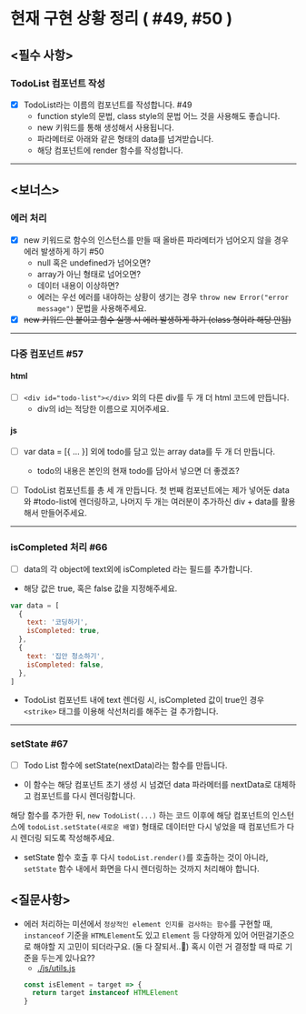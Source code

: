 # 현재 구현 상황 정리 ( #49, #50 )

## <필수 사항>

### TodoList 컴포넌트 작성

- [x] TodoList라는 이름의 컴포넌트를 작성합니다. #49
  - function style의 문법, class style의 문법 어느 것을 사용해도 좋습니다.
  - new 키워드를 통해 생성해서 사용됩니다.
  - 파라메터로 아래와 같은 형태의 data를 넘겨받습니다.
  - 해당 컴포넌트에 render 함수를 작성합니다.

---

## <보너스>

### 에러 처리

- [x] new 키워드로 함수의 인스턴스를 만들 때 올바른 파라메터가 넘어오지 않을 경우 에러 발생하게 하기 #50
  - null 혹은 undefined가 넘어오면?
  - array가 아닌 형태로 넘어오면?
  - 데이터 내용이 이상하면?
  - 에러는 우선 에러를 내야하는 상황이 생기는 경우 `throw new Error("error message")` 문법을 사용해주세요.
- [x] <strike>new 키워드 안 붙이고 함수 실행 시 에러 발생하게 하기 (class 형이라 해당 안됨)</strike>

---

### 다중 컴포넌트 #57

#### html

- [ ] `<div id="todo-list"></div>` 외의 다른 div를 두 개 더 html 코드에 만듭니다.
  - div의 id는 적당한 이름으로 지어주세요.

#### js

- [ ] var data = [{ ... }] 외에 todo를 담고 있는 array data를 두 개 더 만듭니다.

  - todo의 내용은 본인의 현재 todo를 담아서 넣으면 더 좋겠죠?

- [ ] TodoList 컴포넌트를 총 세 개 만듭니다. 첫 번째 컴포넌트에는 제가 넣어둔 data와 #todo-list에 렌더링하고, 나머지 두 개는 여러분이 추가하신 div + data를 활용해서 만들어주세요.

---

### isCompleted 처리 #66

- [ ] data의 각 object에 text외에 isCompleted 라는 필드를 추가합니다.

- 해당 값은 true, 혹은 false 값을 지정해주세요.

```javascript
var data = [
  {
    text: '코딩하기',
    isCompleted: true,
  },
  {
    text: '집안 청소하기',
    isCompleted: false,
  },
]
```

- TodoList 컴포넌트 내에 text 렌더링 시, isCompleted 값이 true인 경우 `<strike>` 태그를 이용해 삭선처리를 해주는 걸 추가합니다.

---

### setState #67

- [ ] Todo List 함수에 setState(nextData)라는 함수를 만듭니다.

- 이 함수는 해당 컴포넌트 초기 생성 시 넘겼던 data 파라메터를 nextData로 대체하고 컴포넌트를 다시 렌더링합니다.

해당 함수를 추가한 뒤, `new TodoList(...)` 하는 코드 이후에 해당 컴포넌트의 인스턴스에 `todoList.setState(새로운 배열)` 형태로 데이터만 다시 넣었을 때 컴포넌트가 다시 렌더링 되도록 작성해주세요.

- setState 함수 호출 후 다시 `todoList.render()`를 호출하는 것이 아니라, `setState` 함수 내에서 화면을 다시 렌더링하는 것까지 처리해야 합니다.

## <질문사항>

- 에러 처리하는 미션에서 `정상적인 element 인지를 검사하는 함수`를 구현할 때, `instanceof` 기준을 `HTMLElement`도 있고 `Element` 등 다양하게 있어 어떤걸기준으로 해야할 지 고민이 되더라구요. (둘 다 잘되서..🤔)
  혹시 이런 거 결정할 때 따로 기준을 두는게 있나요??
  - [./js/utils.js](https://github.com/learn-programmers/prgrms-fejs/pull/156/files#diff-982ced3163b4e20880c3f6f15608ce5f)
  ```javascript
  const isElement = target => {
    return target instanceof HTMLElement
  }
  ```
